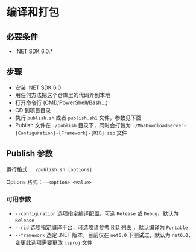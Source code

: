 # 编译和打包

## 必要条件

* [.NET SDK 6.0.*](https://dotnet.microsoft.com/en-us/download/dotnet)

## 步骤

* 安装 .NET SDK 6.0
* 用任何方法把这个仓库里的代码弄到本地
* 打开命令行 (CMD/PowerShell/Bash...)
* CD 到项目目录
* 执行 `publish.sh` 或者 `publish.sh1` 文件，参数见下面
* Publish 文件在 `./publish` 目录下，同时会打包为 `./MaaDownloadServer-{Configuration}-{Framework}-{RID}.zip` 文件

## Publish 参数

运行格式：`./publish.sh [options]`

Options 格式：`--<option> <value>`

### 可用参数

* `--configuration` 选项指定编译配置，可选 `Release` 或 `Debug`，默认为 `Release`
* `--rid` 选项指定编译平台，可选项请参考 [RID 列表](https://docs.microsoft.com/en-us/dotnet/core/rid-catalog) ，默认编译为 `Portable`
* `--framework` 选定 .NET 版本，目前仅在 `net6.0` 下测试过，默认为 `net6.0`，变更此选项需要更改 `csproj` 文件
